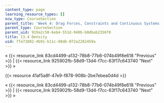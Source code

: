 ```yaml
---
content_type: page
learning_resource_types: []
ocw_type: CourseSection
parent_title: 'Week 4: Drag Forces, Constraints and Continuous Systems'
parent_type: CourseSection
parent_uid: 919a2c50-6eb4-551d-940b-b0dbab2356f0
title: 13.4 Density
uid: 7fe72802-4b91-b11c-98db-072a2282459a
---
```


« {{< resource_link 83cd4499-a132-78b8-77b6-074b49f8e618 "Previous" >}} | {{< resource_link 925902fb-58d9-13d4-f7cc-63f17c643740 "Next" >}} »

{{< resource 41af5a8f-47e9-f878-908b-2be7ebea0d4d >}}

« {{< resource_link 83cd4499-a132-78b8-77b6-074b49f8e618 "Previous" >}} | {{< resource_link 925902fb-58d9-13d4-f7cc-63f17c643740 "Next" >}} »